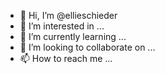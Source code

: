 - 👋 Hi, I’m @ellieschieder
- 👀 I’m interested in ...
- 🌱 I’m currently learning ...
- 💞️ I’m looking to collaborate on ...
- 📫 How to reach me ...

<!---
ellieschieder/ellieschieder is a ✨ special ✨ repository because its `README.md` (this file) appears on your GitHub profile.
You can click the Preview link to take a look at your changes.
--->
